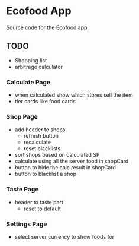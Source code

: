 # Ecofood App

Source code for the Ecofood app.

## TODO

- Shopping list
- arbitrage calculator

### Calculate Page

- when calculated show which stores sell the item
- tier cards like food cards

### Shop Page

- add header to shops.
  - refresh button
  - recalculate
  - reset blacklists
- sort shops based on calculated SP
- calculate using all the server food in shopCard
- button to hide the calc result in shopCard
- button to blacklist a shop

### Taste Page

- header to taste part
  - reset to default

### Settings Page

- select server currency to show foods for
